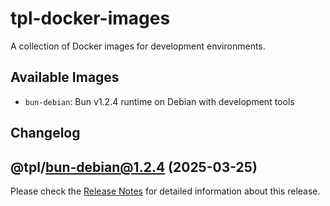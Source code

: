 # tpl-docker-images

A collection of Docker images for development environments.

## Available Images

- `bun-debian`: Bun v1.2.4 runtime on Debian with development tools

## Changelog

## @tpl/bun-debian@1.2.4 (2025-03-25)

Please check the [Release Notes](./images/bun-debian/CHANGELOG.md) for detailed information about this release.
